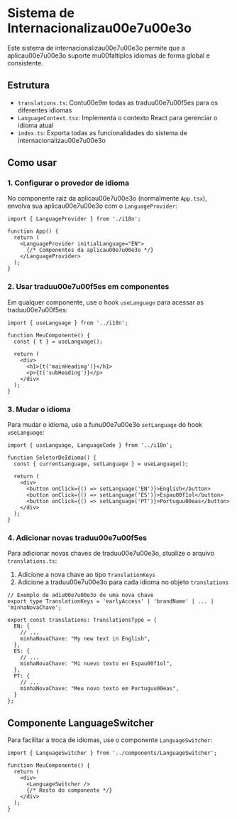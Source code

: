 # Sistema de Internacionalizau00e7u00e3o

Este sistema de internacionalizau00e7u00e3o permite que a aplicau00e7u00e3o suporte mu00faltiplos idiomas de forma global e consistente.

## Estrutura

- `translations.ts`: Contu00e9m todas as traduu00e7u00f5es para os diferentes idiomas
- `LanguageContext.tsx`: Implementa o contexto React para gerenciar o idioma atual
- `index.ts`: Exporta todas as funcionalidades do sistema de internacionalizau00e7u00e3o

## Como usar

### 1. Configurar o provedor de idioma

No componente raiz da aplicau00e7u00e3o (normalmente `App.tsx`), envolva sua aplicau00e7u00e3o com o `LanguageProvider`:

```tsx
import { LanguageProvider } from './i18n';

function App() {
  return (
    <LanguageProvider initialLanguage="EN">
      {/* Componentes da aplicau00e7u00e3o */}
    </LanguageProvider>
  );
}
```

### 2. Usar traduu00e7u00f5es em componentes

Em qualquer componente, use o hook `useLanguage` para acessar as traduu00e7u00f5es:

```tsx
import { useLanguage } from '../i18n';

function MeuComponente() {
  const { t } = useLanguage();
  
  return (
    <div>
      <h1>{t('mainHeading')}</h1>
      <p>{t('subHeading')}</p>
    </div>
  );
}
```

### 3. Mudar o idioma

Para mudar o idioma, use a funu00e7u00e3o `setLanguage` do hook `useLanguage`:

```tsx
import { useLanguage, LanguageCode } from '../i18n';

function SeletorDeIdioma() {
  const { currentLanguage, setLanguage } = useLanguage();
  
  return (
    <div>
      <button onClick={() => setLanguage('EN')}>English</button>
      <button onClick={() => setLanguage('ES')}>Espau00f1ol</button>
      <button onClick={() => setLanguage('PT')}>Portuguu00eas</button>
    </div>
  );
}
```

### 4. Adicionar novas traduu00e7u00f5es

Para adicionar novas chaves de traduu00e7u00e3o, atualize o arquivo `translations.ts`:

1. Adicione a nova chave ao tipo `TranslationKeys`
2. Adicione a traduu00e7u00e3o para cada idioma no objeto `translations`

```tsx
// Exemplo de adiu00e7u00e3o de uma nova chave
export type TranslationKeys = 'earlyAccess' | 'brandName' | ... | 'minhaNovaChave';

export const translations: TranslationsType = {
  EN: {
    // ...
    minhaNovaChave: "My new text in English",
  },
  ES: {
    // ...
    minhaNovaChave: "Mi nuevo texto en Espau00f1ol",
  },
  PT: {
    // ...
    minhaNovaChave: "Meu novo texto em Portuguu00eas",
  }
};
```

## Componente LanguageSwitcher

Para facilitar a troca de idiomas, use o componente `LanguageSwitcher`:

```tsx
import { LanguageSwitcher } from '../components/LanguageSwitcher';

function MeuComponente() {
  return (
    <div>
      <LanguageSwitcher />
      {/* Resto do componente */}
    </div>
  );
}
```